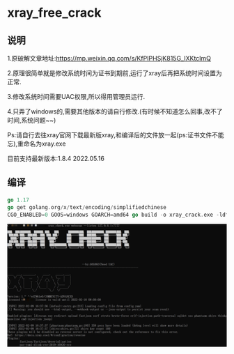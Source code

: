 # xray_free_crack

## 说明

1.原破解文章地址:https://mp.weixin.qq.com/s/KfPIPHSjK815G_IXKtcImQ

2.原理很简单就是修改系统时间为证书到期前,运行了xray后再把系统时间设置为正常.

3.修改系统时间需要UAC权限,所以得用管理员运行.

4.只弄了windows的,需要其他版本的请自行修改.(有时候不知道怎么回事,改不了时间,系统问题~~)

Ps:请自行去往xray官网下载最新版xray,和编译后的文件放一起(ps:证书文件不能忘),重命名为xray.exe

目前支持最新版本:1.8.4
2022.05.16
## 编译

```go
go 1.17
go get golang.org/x/text/encoding/simplifiedchinese
CGO_ENABLED=0 GOOS=windows GOARCH=amd64 go build -o xray_crack.exe -ldflags "-w -s" --trimpath xray.go
```

![xary](./xary.png)
